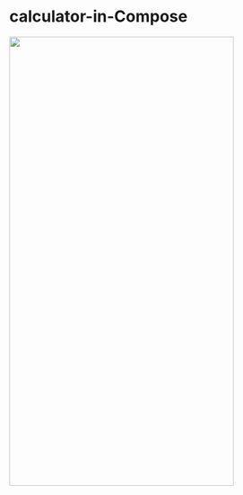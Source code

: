 # calculator-in-Compose                   


 <img src="https://user-images.githubusercontent.com/70285394/172044540-64a9cd27-bf2b-44fc-906e-32e7abeb3963.png" width="400" height="800">
